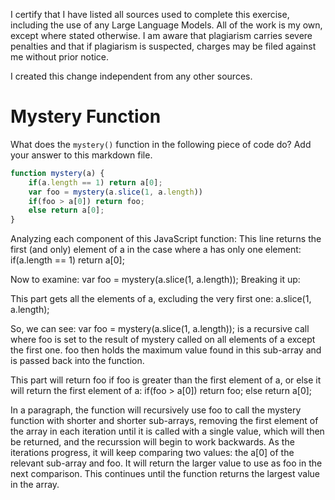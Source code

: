 
I certify that I have listed all sources used to complete this exercise, including the use
of any Large Language Models. All of the work is my own, except where stated
otherwise. I am aware that plagiarism carries severe penalties and that if plagiarism is
suspected, charges may be filed against me without prior notice.

I created this change independent from any other sources.

# Mystery Function

What does the `mystery()` function in the following piece of code do? Add your
answer to this markdown file.

```javascript
function mystery(a) {
    if(a.length == 1) return a[0];
    var foo = mystery(a.slice(1, a.length))
    if(foo > a[0]) return foo;
    else return a[0];
}
```

Analyzing each component of this JavaScript function:
This line returns the first (and only) element of a in the case where a has only one element:
if(a.length == 1) return a[0];

Now to examine:
var foo = mystery(a.slice(1, a.length));
Breaking it up:

This part gets all the elements of a, excluding the very first one:
a.slice(1, a.length);

So, we can see:
var foo = mystery(a.slice(1, a.length));
is a recursive call where foo is set to the result of mystery called on all elements of a except the first one. foo then holds the maximum value found in this sub-array and is passed back into the function.

This part will return foo if foo is greater than the first element of a, or else it will return the first element of a:
if(foo > a[0]) return foo;
else return a[0];

In a paragraph, the function will recursively use foo to call the mystery function with shorter and shorter sub-arrays, removing the first element of the array in each iteration until it is called with a single value, which will then be returned, and the recurssion will begin to work backwards. As the iterations progress, it will keep comparing two values: the a[0] of the relevant sub-array and foo. It will return the larger value to use as foo in the next comparison. This continues until the function returns the largest value in the array.
